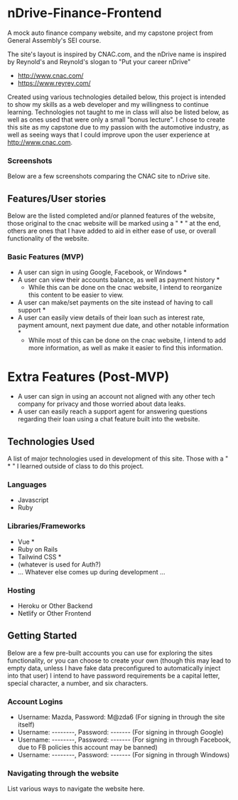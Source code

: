 # nDrive-Finance-Frontend
A mock auto finance company website, and my capstone project from General Assembly's SEI course.

The site's layout is inspired by CNAC.com, and the nDrive name is inspired by Reynold's and Reynold's slogan to "Put your career nDrive"

- http://www.cnac.com/
- https://www.reyrey.com/

Created using various technologies detailed below, this project is intended to show my skills as a web developer and my willingness to continue learning. Technologies not taught to me in class will also be listed below, as well as ones used that were only a small "bonus lecture". I chose to create this site as my capstone due to my passion with the automotive industry, as well as seeing ways that I could improve upon the user experience at http://www.cnac.com. 

### Screenshots
Below are a few screenshots comparing the CNAC site to nDrive site.


## Features/User stories
Below are the listed completed and/or planned features of the website, those original to the cnac website will be marked using a " * " at the end, others are ones that I have added to aid in either ease of use, or overall functionality of the website.

### Basic Features (MVP)
- A user can sign in using Google, Facebook, or Windows *
- A user can view their accounts balance, as well as payment history *
  - While this can be done on the cnac website, I intend to reorganize this content to be easier to view.
- A user can make/set payments on the site instead of having to call support *
- A user can easily view details of their loan such as interest rate, payment amount, next payment due date, and other notable information *
  - While most of this can be done on the cnac website, I intend to add more information, as well as make it easier to find this information.

# Extra Features (Post-MVP)
- A user can sign in using an account not aligned with any other tech company for privacy and those worried about data leaks.
- A user can easily reach a support agent for answering questions regarding their loan using a chat feature built into the website.

## Technologies Used
A list of major technologies used in development of this site. Those with a " * " I learned outside of class to do this project.

### Languages
- Javascript
- Ruby

### Libraries/Frameworks
- Vue *
- Ruby on Rails
- Tailwind CSS *
- (whatever is used for Auth?)
- ... Whatever else comes up during development ...

### Hosting
- Heroku or Other Backend
- Netlify or Other Frontend

## Getting Started
Below are a few pre-built accounts you can use for exploring the sites functionality, or you can choose to create your own (though this may lead to empty data, unless I have fake data preconfigured to automatically inject into that user)
I intend to have password requirements be a capital letter, special character, a number, and six characters.

### Account Logins
- Username: Mazda, Password: M@zda6 (For signing in through the site itself)
- Username: --------, Password: ------- (For signing in through Google)
- Username: --------, Password: ------- (For signing in through Facebook, due to FB policies this account may be banned)
- Username: --------, Password: ------- (For signing in through Windows)

### Navigating through the website
List various ways to navigate the website here.







